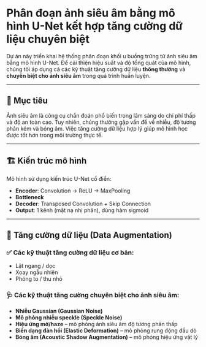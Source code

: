 # Phân đoạn ảnh siêu âm bằng mô hình U-Net kết hợp tăng cường dữ liệu chuyên biệt

Dự án này triển khai hệ thống phân đoạn khối u buồng trứng từ ảnh siêu âm bằng mô hình U-Net. Để cải thiện hiệu suất và độ tổng quát của mô hình, chúng tôi áp dụng cả các kỹ thuật tăng cường dữ liệu **thông thường** và **chuyên biệt cho ảnh siêu âm** trong quá trình huấn luyện.

---

## 🎯 Mục tiêu

Ảnh siêu âm là công cụ chẩn đoán phổ biến trong lâm sàng do chi phí thấp và độ an toàn cao. Tuy nhiên, chúng thường gặp vấn đề về nhiễu, độ tương phản kém và bóng âm. Việc tăng cường dữ liệu hợp lý giúp mô hình học được tốt hơn trong môi trường thực tế.

---

## 🏗️ Kiến trúc mô hình

Mô hình sử dụng kiến trúc U-Net cổ điển:

- **Encoder**: Convolution → ReLU → MaxPooling
- **Bottleneck**
- **Decoder**: Transposed Convolution + Skip Connection
- **Output**: 1 kênh (mặt nạ nhị phân), dùng hàm sigmoid

---

## 🔁 Tăng cường dữ liệu (Data Augmentation)

### ✅ Các kỹ thuật tăng cường dữ liệu cơ bản:
- Lật ngang / dọc
- Xoay ngẫu nhiên
- Phóng to / thu nhỏ

### 🩺 Các kỹ thuật tăng cường chuyên biệt cho ảnh siêu âm:
- **Nhiễu Gaussian (Gaussian Noise)**  
- **Mô phỏng nhiễu speckle (Speckle Noise)**
- **Hiệu ứng mờ/haze** – mô phỏng ảnh siêu âm độ tương phản thấp
- **Biến dạng đàn hồi (Elastic Deformation)** – mô phỏng rung động đầu dò
- **Bóng âm (Acoustic Shadow Augmentation)** – mô phỏng hiệu ứng vật lý


